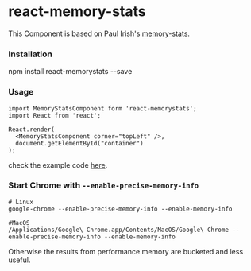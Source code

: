 # react-memory-stats

This Component is based on Paul Irish's [memory-stats](https://github.com/paulirish/memory-stats.js).

### Installation

npm install react-memorystats --save

### Usage

```
import MemoryStatsComponent form 'react-memorystats';
import React from 'react';

React.render(
  <MemoryStatsComponent corner="topLeft" />,
  document.getElementById("container")
);
```

check the example code [here](https://github.com/vigneshshanmugam/react-memory-stats/blob/master/example).

### Start Chrome with `--enable-precise-memory-info`

```
# Linux
google-chrome --enable-precise-memory-info --enable-memory-info

#MacOS
/Applications/Google\ Chrome.app/Contents/MacOS/Google\ Chrome --enable-precise-memory-info --enable-memory-info
```

Otherwise the results from performance.memory are bucketed and less useful.
